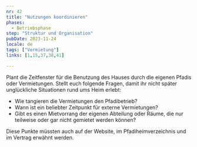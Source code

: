```yaml
---
nr: 42
title: "Nutzungen koordinieren"
phases:
  - Betriebsphase
step: "Struktur und Organisation"
pubDate: 2023-11-24
locale: de
tags: ["Vermietung"]
links: [1,15,37,38,41]

---
```


Plant die Zeitfenster für die Benutzung des Hauses durch die eigenen Pfadis oder Vermietungen. Stellt euch folgende Fragen, damit ihr nicht später unglückliche Situationen rund ums Heim erlebt:

- Wie tangieren die Vermietungen den Pfadibetrieb?
- Wann ist ein beliebter Zeitpunkt für externe Vermietungen?
- Gibt es einen Mietvorrang der eigenen Abteilung oder Räume, die nur teilweise oder gar nicht gemietet werden können?

Diese Punkte müssten auch auf der Website, im Pfadiheimverzeichnis und im Vertrag erwähnt werden.
